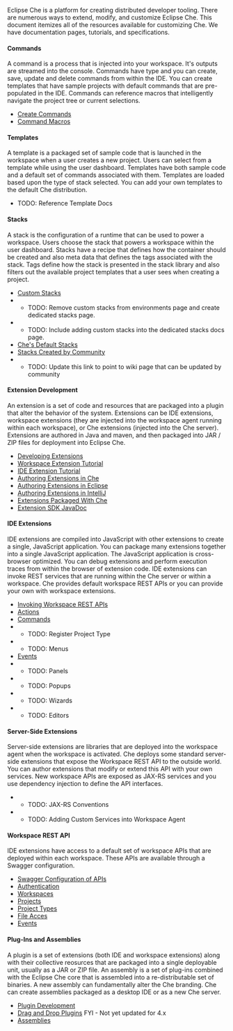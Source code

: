 Eclipse Che is a platform for creating distributed developer tooling. There are numerous ways to extend, modify, and customize Eclipse Che. This document itemizes all of the resources available for customizing Che. We have documentation pages, tutorials, and specifications.

#### Commands
A command is a process that is injected into your workspace. It's outputs are streamed into the console. Commands have type and you can create, save, update and delete commands from within the IDE. You can create templates that have sample projects with default commands that are pre-populated in the IDE. Commands can reference macros that intelligently navigate the project tree or current selections.
* [Create Commands](https://eclipse-che.readme.io/docs/commands)
* [Command Macros](https://eclipse-che.readme.io/docs/commands#macros)

#### Templates
A template is a packaged set of sample code that is launched in the workspace when a user creates a new project. Users can select from a template while using the user dashboard. Templates have both sample code and a default set of commands associated with them. Templates are loaded based upon the type of stack selected. You can add your own templates to the default Che distribution.
* TODO: Reference Template Docs

#### Stacks
A stack is the configuration of a runtime that can be used to power a workspace. Users choose the stack that powers a workspace within the user dashboard. Stacks have a recipe that defines how the container should be created and also meta data that defines the tags associated with the stack. Tags define how the stack is presented in the stack library and also filters out the available project templates that a user sees when creating a project.
* [Custom Stacks](https://eclipse-che.readme.io/docs/environments#custom-stacks)
* * TODO: Remove custom stacks from environments page and create dedicated stacks page.
* * TODO: Include adding custom stacks into the dedicated stacks docs page.
* [Che's Default Stacks](https://github.com/codenvy/dockerfiles)
* [Stacks Created by Community](https://github.com/eclipse/che/pull/570)
* * TODO: Update this link to point to wiki page that can be updated by community

#### Extension Development
An extension is a set of code and resources that are packaged into a plugin that alter the behavior of the system. Extensions can be IDE extensions, workspace extensions (they are injected into the workspace agent running within each workspace), or Che extensions (injected into the Che server). Extensions are authored in Java and maven, and then packaged into JAR / ZIP files for deployment into Eclipse Che.
* [Developing Extensions](https://eclipse-che.readme.io/docs/developing-extensions)
* [Workspace Extension Tutorial](https://eclipse-che.readme.io/docs/developing-extensions#server-side-extension-example)
* [IDE Extension Tutorial](https://eclipse-che.readme.io/docs/developing-extensions#ide-extension-example)
* [Authoring Extensions in Che](https://eclipse-che.readme.io/docs/developing-extensions#author-extensions-using-the-che-ide)
* [Authoring Extensions in Eclipse](https://eclipse-che.readme.io/docs/developing-extensions#author-extensions-using-the-eclipse-ide)
* [Authoring Extensions in IntelliJ](https://eclipse-che.readme.io/docs/developing-extensions#author-extensions-using-intellij-ide)
* [Extensions Packaged With Che](https://github.com/eclipse/che/tree/master/plugins)
* [Extension SDK JavaDoc](https://eclipse-che.readme.io/v4.0/docs/java-class-reference)

#### IDE Extensions
IDE extensions are compiled into JavaScript with other extensions to create a single, JavaScript application. You can package many extensions together into a single JavaScript application. The JavaScript application is cross-browser optimized. You can debug extensions and perform execution traces from within the browser of extension code. IDE extensions can invoke REST services that are running within the Che server or within a workspace. Che provides default workspace REST APIs or you can provide your own with workspace extensions.
* [Invoking Workspace REST APIs](https://eclipse-che.readme.io/v4.0/docs/calling-workspace-apis)
* [Actions](https://eclipse-che.readme.io/docs/actions)
* [Commands](https://github.com/benoitf/ide-plugin-demo)
* * TODO: Register Project Type
* * TODO: Menus
* [Events](https://eclipse-che.readme.io/docs/events)
* * TODO: Panels 
* * TODO: Popups
* * TODO: Wizards
* * TODO: Editors

#### Server-Side Extensions
Server-side extensions are libraries that are deployed into the workspace agent when the workspace is activated. Che deploys some standard server-side extensions that expose the Workspace REST API to the outside world. You can author extensions that modify or extend this API with your own services. New workspace APIs are exposed as JAX-RS services and you use dependency injection to define the API interfaces.
* * TODO: JAX-RS Conventions
* * TODO: Adding Custom Services into Workspace Agent

#### Workspace REST API
IDE extensions have access to a default set of workspace APIs that are deployed within each workspace. These APIs are available through a Swagger configuration. 
* [Swagger Configuration of APIs](https://eclipse-che.readme.io/docs/rest-api)
* [Authentication](https://eclipse-che.readme.io/docs/authentication)
* [Workspaces](https://eclipse-che.readme.io/docs/create-workspaces-and-projects)
* [Projects](https://eclipse-che.readme.io/docs/api-projects)
* [Project Types](https://eclipse-che.readme.io/docs/custom-project-types)
* [File Acces](https://eclipse-che.readme.io/docs/edit-build-and-run)
* [Events](https://eclipse-che.readme.io/docs/events)

#### Plug-Ins and Assemblies
A plugin is a set of extensions (both IDE and workspace extensions) along with their collective reosurces that are packaged into a single deployable unit, usually as a JAR or ZIP file. An assembly is a set of plug-ins combined with the Eclipse Che core that is assembled into a re-distributable set of binaries. A new assembly can fundamentally alter the Che branding. Che can create assemblies packaged as a desktop IDE or as a new Che server.
* [Plugin Development](https://eclipse-che.readme.io/docs/plug-ins)
* [Drag and Drop Plugins](https://eclipse-che.readme.io/v1.0/docs/developing-plugins) FYI - Not yet updated for 4.x
* [Assemblies](https://eclipse-che.readme.io/docs/assemblies)
